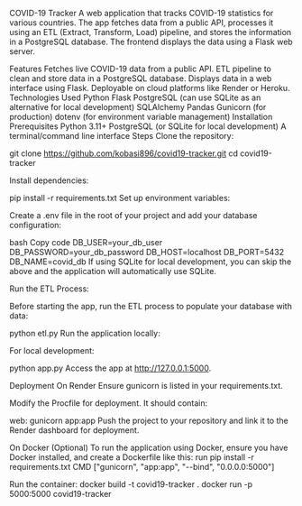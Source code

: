COVID-19 Tracker
A web application that tracks COVID-19 statistics for various countries. The app fetches data from a public API, processes it using an ETL (Extract, Transform, Load) pipeline, and stores the information in a PostgreSQL database. The frontend displays the data using a Flask web server.

Features
Fetches live COVID-19 data from a public API.
ETL pipeline to clean and store data in a PostgreSQL database.
Displays data in a web interface using Flask.
Deployable on cloud platforms like Render or Heroku.
Technologies Used
Python
Flask
PostgreSQL (can use SQLite as an alternative for local development)
SQLAlchemy
Pandas
Gunicorn (for production)
dotenv (for environment variable management)
Installation
Prerequisites
Python 3.11+
PostgreSQL (or SQLite for local development)
A terminal/command line interface
Steps
Clone the repository:


git clone https://github.com/kobasi896/covid19-tracker.git
cd covid19-tracker

Install dependencies:

pip install -r requirements.txt
Set up environment variables:

Create a .env file in the root of your project and add your database configuration:

bash
Copy code
DB_USER=your_db_user
DB_PASSWORD=your_db_password
DB_HOST=localhost
DB_PORT=5432
DB_NAME=covid_db
If using SQLite for local development, you can skip the above and the application will automatically use SQLite.

Run the ETL Process:

Before starting the app, run the ETL process to populate your database with data:

python etl.py
Run the application locally:

For local development:

python app.py
Access the app at http://127.0.0.1:5000.

Deployment
On Render
Ensure gunicorn is listed in your requirements.txt.

Modify the Procfile for deployment. It should contain:


web: gunicorn app:app
Push the project to your repository and link it to the Render dashboard for deployment.

On Docker (Optional)
To run the application using Docker, ensure you have Docker installed, and create a Dockerfile like this:
run pip install -r requirements.txt
CMD ["gunicorn", "app:app", "--bind", "0.0.0.0:5000"]

Run the container:
docker build -t covid19-tracker .
docker run -p 5000:5000 covid19-tracker